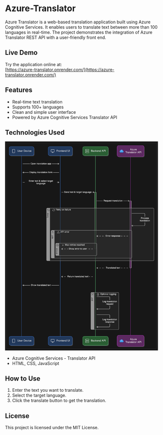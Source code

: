 # Azure-Translator

Azure Translator is a web-based translation application built using Azure Cognitive Services. It enables users to translate text between more than 100 languages in real-time. The project demonstrates the integration of Azure Translator REST API with a user-friendly front end.

## Live Demo

Try the application online at:  
[https://azure-translator.onrender.com/](https://azure-translator.onrender.com/)

## Features

- Real-time text translation
- Supports 100+ languages
- Clean and simple user interface
- Powered by Azure Cognitive Services Translator API

## Technologies Used

![alt text](diagram-export-5-28-2025-6_33_35-PM.png)

- Azure Cognitive Services - Translator API
- HTML, CSS, JavaScript

## How to Use

1. Enter the text you want to translate.
2. Select the target language.
3. Click the translate button to get the translation.

## License

This project is licensed under the MIT License.
